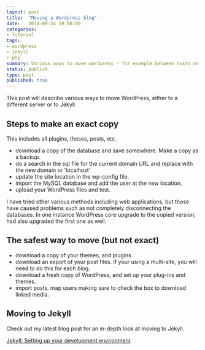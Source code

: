 ```yaml
---
layout: post
title:  "Moving a Wordpress blog"
date:   2014-09-24 19:00:00
categories:
- Tutorial
tags:
- wordpress
- jekyll
- php
summary: Various ways to move wordpress - for example between hosts or to Jekyll.
status: publish
type: post
published: true
---
```

This post will describe various ways to move WordPress, either to a different server or to Jekyll. <!--more-->

## Steps to make an exact copy

This includes all plugins, theses, posts, etc.

- download a copy of the database and save somewhere. Make a copy as a backup.
- do a search in the sql file for the current domain URL and replace with the new domain or 'localhost' 
- update the site location in the wp-config file.
- import the MySQL database and add the user at the new location.
- upload your WordPress files and test.

I have tried other various methods including web applications, but those have caused problems such as not completely disconnecting the databases. In one instance WordPress core upgrade to the copied version, had also upgraded the first one as well.

## The safest way to move (but not exact)

- download a copy of your themes, and plugins
- download an export of your post files. If your using a multi-site, you will need to do this for each blog.
- download a fresh copy of WordPress, and set up your plug-ins and themes.
- import posts, map users making sure to check the box to download linked media.

## Moving to Jekyll

Check out my latest blog post for an in-depth look at moving to Jekyll.

[Jekyll: Setting up your development environment](/blog/2015/03/17/Jekyll-Set-Up-Publish/)